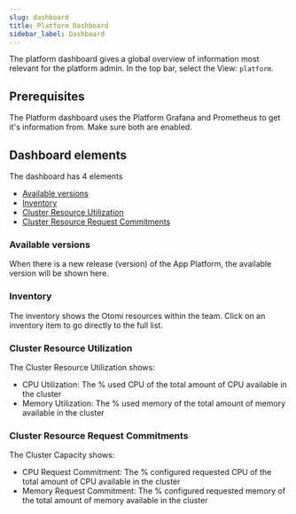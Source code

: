 ```yaml
---
slug: dashboard
title: Platform Dashboard
sidebar_label: Dashboard
---
```


The platform dashboard gives a global overview of information most relevant for the platform admin. In the top bar, select the View: `platform`.

## Prerequisites

The Platform dashboard uses the Platform Grafana and Prometheus to get it's information from. Make sure both are enabled.

## Dashboard elements

The dashboard has 4 elements

- [Available versions](#available-versions)
- [Inventory](#inventory)
- [Cluster Resource Utilization](#cluster-resource-utilization)
- [Cluster Resource Request Commitments](#cluster-resource-request-commitments)

### Available versions

When there is a new release (version) of the App Platform, the available version will be shown here.

### Inventory

The inventory shows the Otomi resources within the team. Click on an inventory item to go directly to the full list.

### Cluster Resource Utilization

The Cluster Resource Utilization shows:

- CPU Utilization: The % used CPU of the total amount of CPU available in the cluster
- Memory Utilization: The % used memory of the total amount of memory available in the cluster

### Cluster Resource Request Commitments

The Cluster Capacity shows:

- CPU Request Commitment: The % configured requested CPU of the total amount of CPU available in the cluster
- Memory Request Commitment: The % configured requested memory of the total amount of memory available in the cluster



